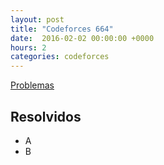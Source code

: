```yaml
---
layout: post
title: "Codeforces 664"
date:  2016-02-02 00:00:00 +0000
hours: 2
categories: codeforces 
---
```

[Problemas](http://codeforces.com/contest/664)

## Resolvidos
* A
* B

